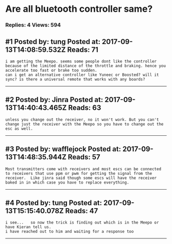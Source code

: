 # Are all bluetooth controller same?

### Replies: 4 Views: 594

## \#1 Posted by: tung Posted at: 2017-09-13T14:08:59.532Z Reads: 71

```
i am getting the Meepo. seems some people dont like the controller because of the limited distance of the throttle and braking. hence you accelerate too fast or brake too sudden.
can i get an alternative controller like Yuneec or Boosted? will it sync? is there a universal remote that works with any boards?
```

---
## \#2 Posted by: Jinra Posted at: 2017-09-13T14:40:43.465Z Reads: 63

```
unless you change out the receiver, no it won't work. But you can't change just the receiver with the Meepo so you have to change out the esc as well.
```

---
## \#3 Posted by: wafflejock Posted at: 2017-09-13T14:48:35.944Z Reads: 57

```
Most transmitters come with receivers and most escs can be connected to receivers that use ppm or pwm for getting the signal from the receiver.  Like jinra said though some escs will have the receiver baked in in which case you have to replace everything.
```

---
## \#4 Posted by: tung Posted at: 2017-09-13T15:15:40.078Z Reads: 47

```
i see...   so now the trick is finding out which is in the Meepo or have Kieran tell us.
i have reached out to him and waiting for a response too
```

---
